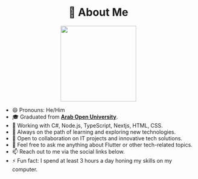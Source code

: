 <h1 align="center">💫 About Me</h1>

<p align="center">
  <img src="https://github.com/Logic0044/Logic0044/assets/94241554/d523ff56-540d-4f4b-a64a-e0d7f7a7ba24" width="200" height="200"/>
</p>


- 😄 Pronouns: He/Him
- 🎓 Graduated from **[Arab Open University]([https://www.open.ac.uk/](https://www.aou.org.bh/Pages/default.aspx))**.
- 💼 Working with C#, Node.js, TypeScript, Nextjs, HTML, CSS.
- 🌱 Always on the path of learning and exploring new technologies.
- 🤝 Open to collaboration on IT projects and innovative tech solutions.
- 💬 Feel free to ask me anything about Flutter or other tech-related topics.
- 📫 Reach out to me via the social links below.
- ⚡ Fun fact: I spend at least 3 hours a day honing my skills on my computer.
